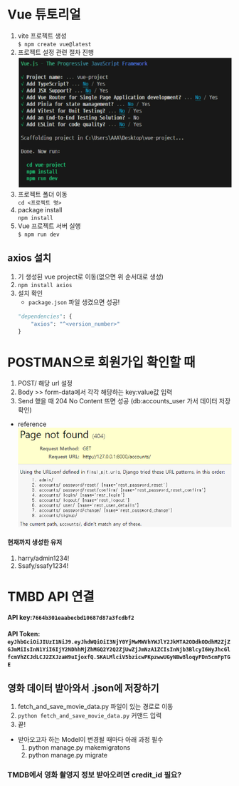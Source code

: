 # Vue 튜토리얼
1. vite 프로젝트 생성  
`$ npm create vue@latest`
2. 프로젝트 설정 관련 절차 진행
![alt text](image.png)
3. 프로젝트 폴더 이동  
`cd <프로젝트 명>`
4. package install  
`npm install`
5. Vue 프로젝트 서버 실행  
`$ npm run dev`
## axios 설치
1. 기 생성된 vue project로 이동(없으면 위 순서대로 생성)
2. `npm install axios`
3. 설치 확인
    * `package.json` 파일 생겼으면 성공!
    ```python
    "dependencies": {
        "axios": "^<version_number>"
    }
    ```

# POSTMAN으로 회원가입 확인할 때
1. POST/ 해당 url 설정
2. Body >> form-data에서 각각 해당하는 key:value값 입력
3. Send 했을 때 204 No Content 뜨면 성공 (db:accounts_user 가서 데이터 저장 확인)
* reference
![alt text](image-1.png)

#### 현재까지 생성한 유저
1. harry/admin1234!
2. Ssafy/ssafy1234!

# TMBD API 연결
#### API key:`7664b301eaabecbd10687d87a3fcdbf2`
#### API Token: `eyJhbGciOiJIUzI1NiJ9.eyJhdWQiOiI3NjY0YjMwMWVhYWJlY2JkMTA2ODdkODdhM2ZjZGJmMiIsInN1YiI6IjY2NDhhMjZhMGQ2Y2Q2ZjUwZjJmNzA1ZCIsInNjb3BlcyI6WyJhcGlfcmVhZCJdLCJ2ZXJzaW9uIjoxfQ.SKALMlciV5bzicwPKpzwwUGyNBw8loqyFDn5cmFpTGE`

## 영화 데이터 받아와서 .json에 저장하기
1. fetch_and_save_movie_data.py 파일이 있는 경로로 이동
2. `python fetch_and_save_movie_data.py` 커맨드 입력
3. 끝!
* 받아오고자 하는 Model이 변경될 때마다 아래 과정 필수
    1. python manage.py makemigratons
    2. python manage.py migrate
 
### TMDB에서 영화 촬영지 정보 받아오려면 credit_id 필요?